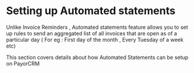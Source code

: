 # Setting up Automated statements

Unlike Invoice Reminders , Automated statements feature allows you to set up rules to send an aggregated list of all invoices that are open as of a particular day               \( For eg : First day of the month , Every Tuesday of a week etc\)



This section covers details about how Automated Statements can be setup on PayorCRM

